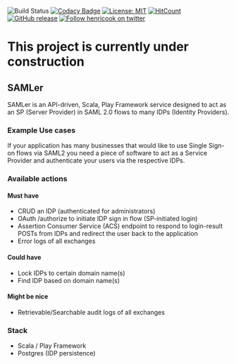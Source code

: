 ![Build Status](https://travis-ci.org/henricook/SAMLer.svg?branch=master) 
[![Codacy Badge](https://api.codacy.com/project/badge/Grade/a3ed9505a475400ba2dff149f3fc8192)](https://app.codacy.com/app/henricook/SAMLer?utm_source=github.com&utm_medium=referral&utm_content=henricook/SAMLer&utm_campaign=Badge_Grade_Dashboard)
[![License: MIT](https://img.shields.io/badge/License-MIT-yellow.svg)](https://opensource.org/licenses/MIT)
[![HitCount](http://hits.dwyl.com/henricook/SAMLer.svg)](http://hits.dwyl.com/henricook/SAMLer)
[![GitHub release](https://img.shields.io/github/release/henricook/SAMLer.svg)](https://www.github.com/henricook/SAMLer/releases/)
[![Follow henricook on twitter](https://img.shields.io/twitter/follow/henricook.svg?style=social&logo=twitter)](https://twitter.com/intent/follow?screen_name=henricook)

# This project is currently under construction

## SAMLer
SAMLer is an API-driven, Scala, Play Framework service designed to act as an SP (Server Provider) in SAML 2.0 flows to many IDPs (Identity Providers).

### Example Use cases
If your application has many businesses that would like to use Single Sign-on flows via SAML2 you need a piece of software to act as a Service Provider and authenticate your users via the respective IDPs. 

### Available actions

#### Must have
-   CRUD an IDP (authenticated for administrators)
-   OAuth /authorize to initiate IDP sign in flow (SP-initiated login)
-   Assertion Consumer Service (ACS) endpoint to respond to login-result POSTs from IDPs and redirect the user back to the application
-   Error logs of all exchanges

#### Could have
-   Lock IDPs to certain domain name(s)
-   Find IDP based on domain name(s)

#### Might be nice
-   Retrievable/Searchable audit logs of all exchanges

### Stack
-   Scala / Play Framework
-   Postgres (IDP persistence)

